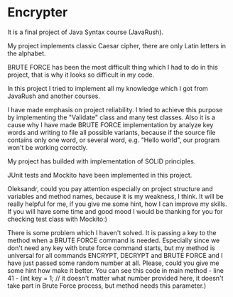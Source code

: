 # Encrypter
It is a final project of Java Syntax course (JavaRush).

My project implements classic Caesar cipher, there are only Latin letters in the alphabet.

BRUTE FORCE has been the most difficult thing which I had to do in this project, that is why it looks so difficult in my code.

In this project I tried to implement all my knowledge which I got from JavaRush and another courses.

I have made emphasis on project reliability. I tried to achieve this purpose by implementing the "Validate" class and many test classes. Also it is a cause why I have made BRUTE FORCE implementation by analyze key words and writing to file all possible variants, because if the source file contains only one word, or several word, e.g. "Hello world", our program won't be working correctly.

My project has builded with implementation of SOLID principles.

JUnit tests and Mockito have been implemented in this project.

Oleksandr, could you pay attention especially on project structure and variables and method names, because it is my weakness, I think. It will be really helpful for me, if you give me some hint, how I can improve my skills. If you will have some time and good mood I would be thanking for you for checking test class with Mockito:)

There is some problem which I haven't solved. It is passing a key to the method when a BRUTE FORCE command is needed. Especially since we don't need any key with brute force command starts, but my method is universal for all commands ENCRYPT, DECRYPT and BRUTE FORCE and I have just passed some random number at all. Please, could you give me some hint how make it better. You can see this code in main method - line 41 - (int key = 1; // it doesn't matter what number provided here, it doesn't take part in Brute Force process, but method needs this parameter.)
